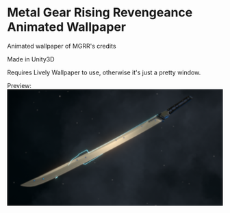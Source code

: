 # Metal Gear Rising Revengeance Animated Wallpaper
Animated wallpaper of MGRR's credits

Made in Unity3D

Requires Lively Wallpaper to use, otherwise it's just a pretty window.

Preview:
![alt text](https://github.com/Nekupaska/MGRR_3D_Wallpaper/blob/main/Assets/Preview.png?raw=true)

